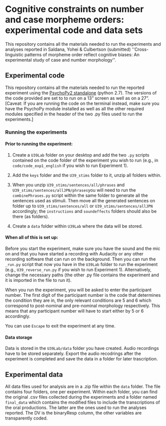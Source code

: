 # Cognitive constraints on number and case morpheme orders: experimental code and data sets

This repository contains all the materials needed to run the experiments and analyses reported in Saldana, Yohei & Culbertson (submitted) ''Cross-linguistic patterns of morpheme order reflect cognitive biases: An experimental study of case and number morphology''.

## Experimental code

This repository contains all the materials needed to run the reported experiment using the [PsychoPy2 standalone](https://github.com/psychopy/psychopy/releases/tag/1.90.3) (python 2.7). The versions of the code provided are set to to run on a 13” screen as well as on a 27”. [Caveat: If you are running the code on the terminal instead, make sure you have the PsychoPy module installed as well as all the other required modules specified in the header of the two .py files used to run the experiments.]

### Running the experiments

#### Prior to running the experiment:

1. Create a ``U39Lab`` folder on your desktop and add the two ``.py`` scripts contained on the code folder of the experiment you wish to run (e.g., in ``code/code_exp1_english`` if you wish to run Experiment 1).  

2. Add the ``keys`` folder and the ``U39_stims`` folder to it, unzip all folders within. 

3. When you unzip ``U39_stims/sentences/all/phrases`` and ``U39_stims/sentences/allJPN/phrases``you will need to run the ``combinePhrases.py`` script within the same folder to generate all the sentences used as stimuli. Then move all the generated sentences on folder up to ``U39_stims/sentences/all`` or ``U39_stims/sentences/allJPN`` accordingly; the ``instructions`` and ``soundeffects`` folders should also be there (as folders). 

4. Create a ``data`` folder within ``U39Lab`` where the data will be stored.

#### When all of this is set up:

Before you start the experiment, make sure you have the sound and the mic on and that you have started
a recording with Audacity or any other recording software that can run on the background. Then you can run the ``_run.py`` script that now you have in the ``U39Lab`` folder to run the experiment (e.g., ``U39_reverse_run.py`` if you wish to run Experiment 1). Alternatively, change the necessary paths (the other .py file contains the experiment and it is imported in the file to run it). 

When you run the experiment, you will be asked to enter the participant number. The
first digit of the participant number is the code that determines the condition they are
in, the only relevant conditions are 5 and 6 which correspond to post-nominal and pre-nominal morphology respectively. This means that any participant number will have to start either by 5 or 6 accordingly.

You can use ``Escape`` to exit the experiment at any time.

#### Data storage

Data is stored in the ``U39Lab/data`` folder you have created. Audio recordings have to be stored separately.
Export the audio recodrings after the experiment is completed  and save the data in a folder for later trascription. 

## Experimental data
All data files used for analysis are in a .zip file within the ``data`` folder. The file contains four folders, one per experiment. Within each folder, you can find the original .csv files collected during the experiments and a folder named ``final_data`` which contains the modified files to include the transcriptions of the oral productions. The latter are the ones used to run the analyses reported. The DV is the binaryResp column, the other variables are transparently coded.


















